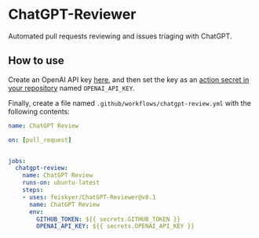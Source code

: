 # ChatGPT-Reviewer

Automated pull requests reviewing and issues triaging with ChatGPT.

## How to use

Create an OpenAI API key [here](https://platform.openai.com/account/api-keys), and then set the key as an [action secret in your repository](https://docs.github.com/en/actions/security-guides/encrypted-secrets#creating-encrypted-secrets-for-a-repository) named `OPENAI_API_KEY`.

Finally, create a file named `.github/workflows/chatgpt-review.yml` with the following contents:

```yaml
name: ChatGPT Review

on: [pull_request]


jobs:
  chatgpt-review:
    name: ChatGPT Review
    runs-on: ubuntu-latest
    steps:
    - uses: feiskyer/ChatGPT-Reviewer@v0.1
      name: ChatGPT Review
      env:
        GITHUB_TOKEN: ${{ secrets.GITHUB_TOKEN }}
        OPENAI_API_KEY: ${{ secrets.OPENAI_API_KEY }}
```
